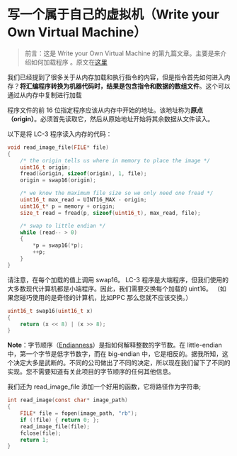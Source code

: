 # 写一个属于自己的虚拟机（Write your Own Virtual Machine）

> 前言：这是 Write your Own Virtual Machine 的第九篇文章。主要是来介绍如何加载程序 。原文在[这里](https://justinmeiners.github.io/lc3-vm/)



我们已经提到了很多关于从内存加载和执行指令的内容，但是指令首先如何进入内存？**将汇编程序转换为机器代码时，结果是包含指令和数据的数组文件**。这个可以通过从内存中复制进行加载



程序文件的前 16 位指定程序应该从内存中开始的地址。该地址称为**原点（origin）**。必须首先读取它，然后从原始地址开始将其余数据从文件读入。



以下是将 LC-3 程序读入内存的代码：



```c
void read_image_file(FILE* file)
{
    /* the origin tells us where in memory to place the image */
    uint16_t origin;
    fread(&origin, sizeof(origin), 1, file);
    origin = swap16(origin);

    /* we know the maximum file size so we only need one fread */
    uint16_t max_read = UINT16_MAX - origin;
    uint16_t* p = memory + origin;
    size_t read = fread(p, sizeof(uint16_t), max_read, file);

    /* swap to little endian */
    while (read-- > 0)
    {
        *p = swap16(*p);
        ++p;
    }
}
```



请注意，在每个加载的值上调用 swap16。 LC-3 程序是大端程序，但我们使用的大多数现代计算机都是小端程序。因此，我们需要交换每个加载的 uint16。 （如果您碰巧使用的是奇怪的计算机，比如PPC 那么您就不应该交换。）



```c
uint16_t swap16(uint16_t x)
{
    return (x << 8) | (x >> 8);
}
```



**Note**：字节顺序（[Endianness](https://en.wikipedia.org/wiki/Endianness)）是指如何解释整数的字节数。在 little-endian 中，第一个字节是低字节数字，而在 big-endian 中，它是相反的。据我所知，这个决定大多是武断的。不同的公司做出了不同的决定，所以现在我们留下了不同的实现。您不需要知道有关此项目的字节顺序的任何其他信息。



我们还为 read_image_file 添加一个好用的函数，它将路径作为字符串;

```c
int read_image(const char* image_path)
{
    FILE* file = fopen(image_path, "rb");
    if (!file) { return 0; };
    read_image_file(file);
    fclose(file);
    return 1;
}
```

